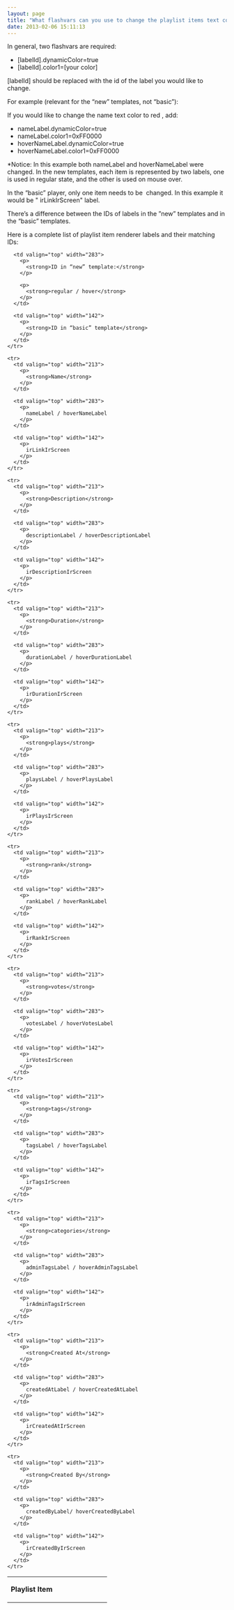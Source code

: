 ```yaml
---
layout: page
title: "What flashvars can you use to change the playlist items text color in a playlist player"
date: 2013-02-06 15:11:13
---
```


In general, two flashvars are required:

*   [labelId].dynamicColor=true
*   [labelId].color1=[your color]

[labelId] should be replaced with the id of the label you would like to change.

For example (relevant for the “new” templates, not “basic”):

If you would like to change the name text color to red , add:

*   nameLabel.dynamicColor=true
*   nameLabel.color1=0xFF0000
*   hoverNameLabel.dynamicColor=true
*   hoverNameLabel.color1=0xFF0000

*Notice: In this example both nameLabel and hoverNameLabel were changed. In the new templates, each item is represented by two labels, one is used in regular state, and the other is used on mouse over.

In the “basic” player, only one item needs to be  changed. In this example it would be " irLinkIrScreen" label.

There’s a difference between the IDs of labels in the ”new” templates and in the “basic” templates.

Here is a complete list of playlist item renderer labels and their matching IDs:

<table border="0" cellspacing="0" cellpadding="0">
  <tbody>
    <tr>
      <td valign="top" width="213">
        <p>
          <strong>Playlist Item</strong>
        </p>
      </td>
      
      <td valign="top" width="283">
        <p>
          <strong>ID in “new” template:</strong>
        </p>
        
        <p>
          <strong>regular / hover</strong>
        </p>
      </td>
      
      <td valign="top" width="142">
        <p>
          <strong>ID in “basic” template</strong>
        </p>
      </td>
    </tr>
    
    <tr>
      <td valign="top" width="213">
        <p>
          <strong>Name</strong>
        </p>
      </td>
      
      <td valign="top" width="283">
        <p>
          nameLabel / hoverNameLabel
        </p>
      </td>
      
      <td valign="top" width="142">
        <p>
          irLinkIrScreen
        </p>
      </td>
    </tr>
    
    <tr>
      <td valign="top" width="213">
        <p>
          <strong>Description</strong>
        </p>
      </td>
      
      <td valign="top" width="283">
        <p>
          descriptionLabel / hoverDescriptionLabel
        </p>
      </td>
      
      <td valign="top" width="142">
        <p>
          irDescriptionIrScreen
        </p>
      </td>
    </tr>
    
    <tr>
      <td valign="top" width="213">
        <p>
          <strong>Duration</strong>
        </p>
      </td>
      
      <td valign="top" width="283">
        <p>
          durationLabel / hoverDurationLabel
        </p>
      </td>
      
      <td valign="top" width="142">
        <p>
          irDurationIrScreen
        </p>
      </td>
    </tr>
    
    <tr>
      <td valign="top" width="213">
        <p>
          <strong>plays</strong>
        </p>
      </td>
      
      <td valign="top" width="283">
        <p>
          playsLabel / hoverPlaysLabel
        </p>
      </td>
      
      <td valign="top" width="142">
        <p>
          irPlaysIrScreen
        </p>
      </td>
    </tr>
    
    <tr>
      <td valign="top" width="213">
        <p>
          <strong>rank</strong>
        </p>
      </td>
      
      <td valign="top" width="283">
        <p>
          rankLabel / hoverRankLabel
        </p>
      </td>
      
      <td valign="top" width="142">
        <p>
          irRankIrScreen
        </p>
      </td>
    </tr>
    
    <tr>
      <td valign="top" width="213">
        <p>
          <strong>votes</strong>
        </p>
      </td>
      
      <td valign="top" width="283">
        <p>
          votesLabel / hoverVotesLabel
        </p>
      </td>
      
      <td valign="top" width="142">
        <p>
          irVotesIrScreen
        </p>
      </td>
    </tr>
    
    <tr>
      <td valign="top" width="213">
        <p>
          <strong>tags</strong>
        </p>
      </td>
      
      <td valign="top" width="283">
        <p>
          tagsLabel / hoverTagsLabel
        </p>
      </td>
      
      <td valign="top" width="142">
        <p>
          irTagsIrScreen
        </p>
      </td>
    </tr>
    
    <tr>
      <td valign="top" width="213">
        <p>
          <strong>categories</strong>
        </p>
      </td>
      
      <td valign="top" width="283">
        <p>
          adminTagsLabel / hoverAdminTagsLabel
        </p>
      </td>
      
      <td valign="top" width="142">
        <p>
          irAdminTagsIrScreen
        </p>
      </td>
    </tr>
    
    <tr>
      <td valign="top" width="213">
        <p>
          <strong>Created At</strong>
        </p>
      </td>
      
      <td valign="top" width="283">
        <p>
          createdAtLabel / hoverCreatedAtLabel
        </p>
      </td>
      
      <td valign="top" width="142">
        <p>
          irCreatedAtIrScreen
        </p>
      </td>
    </tr>
    
    <tr>
      <td valign="top" width="213">
        <p>
          <strong>Created By</strong>
        </p>
      </td>
      
      <td valign="top" width="283">
        <p>
          createdByLabel/ hoverCreatedByLabel
        </p>
      </td>
      
      <td valign="top" width="142">
        <p>
          irCreatedByIrScreen
        </p>
      </td>
    </tr>
  </tbody>
</table>

 